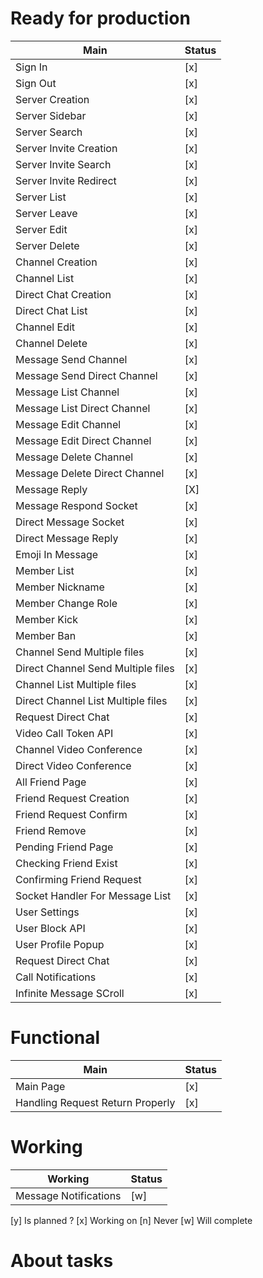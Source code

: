 # Ready for production
|   Main	                             |   Status |	
|---	                                 |---	|
|   Sign In                              |  [x] |
|   Sign Out                             |  [x] |
|   Server Creation	                     |  [x]	|   	
|   Server Sidebar	                     |  [x]	|   	
|   Server Search	                     |  [x]	|   	
|   Server Invite Creation	             |  [x]	|   	
|   Server Invite Search	             |  [x]	|   	
|   Server Invite Redirect	             |  [x]	|   	
|   Server List                          |  [x]	|
|   Server Leave                         |  [x]	|
|   Server Edit	                         |  [x]	|   	
|   Server Delete	                     |  [x]	|   	
|   Channel Creation	                 |  [x]	|   	
|   Channel List    	                 |  [x]	|   	
|   Direct Chat Creation	             |  [x]	|   	
|   Direct Chat List    	             |  [x]	|   	
|   Channel Edit	                     |  [x]	|   	
|   Channel Delete	                     |  [x]	|   	
|   Message Send Channel	             |  [x]	|   	
|   Message Send Direct Channel	         |  [x]	|   	
|   Message List Channel	             |  [x]	|   	
|   Message List Direct Channel	         |  [x]	|   	
|   Message Edit Channel                 |  [x]	|   	
|   Message Edit Direct Channel          |  [x]	|   	
|   Message Delete Channel               |  [x]	|   	
|   Message Delete Direct Channel        |  [x]	|   	
|   Message Reply                        |  [X] |   	
|   Message Respond Socket               |  [x]	|   	
|   Direct Message Socket                |  [x]	|   	
|   Direct Message Reply                 |  [x]	|   	
|   Emoji In Message                     |  [x]	|   	
|   Member List 	                     |  [x]	|   	
|   Member Nickname	                     |  [x]	|   	
|   Member Change Role       	         |  [x]	|   	
|   Member Kick                	         |  [x]	| 
|   Member Ban                	         |  [x]	| 
|   Channel Send Multiple files          |  [x]	|   	 	
|   Direct Channel Send Multiple files   |  [x]	| 
|   Channel List Multiple files          |  [x]	|   	 	
|   Direct Channel List Multiple files   |  [x]	| 
|   Request Direct Chat     	         |  [x]	|   	
|   Video Call Token API                 |  [x]	|   
|   Channel Video Conference	         |  [x]	|   	
|   Direct Video Conference              |  [x]	|   
|   All Friend Page                      |  [x] |
|   Friend Request Creation	             |  [x]	|   	
|   Friend Request Confirm 	             |  [x]	|  
|   Friend Remove       	             |  [x]	|   	
|   Pending Friend Page                  |  [x] |
|   Checking Friend Exist                |  [x] | 
|   Confirming Friend Request            |  [x] |  
|   Socket Handler For Message List      |  [x] |
|   User Settings                        |  [x] |  
|   User Block API                       |  [x] |  
|   User Profile Popup	                 |  [x]	|   	
|   Request Direct Chat     	         |  [x]	|   	
|   Call Notifications                   |  [x] | 
|   Infinite Message SCroll              |  [x]	|   	


# Functional

|   Main	                             |   Status |	
|---	                                 |---	|
|   Main Page	                         |  [x] |   	
|   Handling Request Return Properly     |  [x] |  



# Working 
|   Working	                             |   Status	
|---	                                 |---		
|   Message Notifications                |  [w] |   	


[y] Is planned ?
[x] Working on
[n] Never 
[w] Will complete

# About tasks
